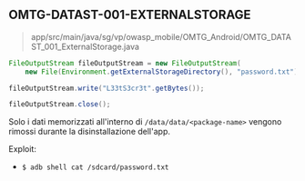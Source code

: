 ## OMTG-DATAST-001-EXTERNALSTORAGE

> app/src/main/java/sg/vp/owasp_mobile/OMTG_Android/OMTG_DATAST_001_ExternalStorage.java

```java
FileOutputStream fileOutputStream = new FileOutputStream(
	new File(Environment.getExternalStorageDirectory(), "password.txt"));

fileOutputStream.write("L33tS3cr3t".getBytes());

fileOutputStream.close();
```

Solo i dati memorizzati all'interno di `/data/data/<package-name>` vengono rimossi durante la disinstallazione dell'app.

Exploit:

- `$ adb shell cat /sdcard/password.txt`
